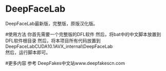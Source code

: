 # DeepFaceLab
DeepFaceLab最新版，完整版，原版汉化版。

#使用方法
你首先需要一个完整版的DFL软件
然后，将bat中的中文脚本放置到DFL软件根目录
然后，将本项目所有代码放置到DeepFaceLabCUDA10.1AVX\_internal\DeepFaceLab\
然后，运行脚本即可。


#更多内容
参考 DeepFakes中文站www.deepfakescn.com
